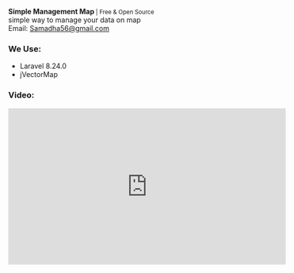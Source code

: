 <b>Simple Management Map</b><small> | Free & Open Source</small>
<br>
simple way to manage your data on map
<br>
Email: Samadha56@gmail.com
<h3>We Use:</h3>
<ul>
<li>Laravel 8.24.0</li>
<li>jVectorMap</li>
</ul>
<h3>Video:</h3>
<iframe width="560" height="315" src="https://www.youtube.com/embed/tSSb_J2QEn0" title="YouTube video player" frameborder="0" allow="accelerometer; autoplay; clipboard-write; encrypted-media; gyroscope; picture-in-picture" allowfullscreen></iframe>
